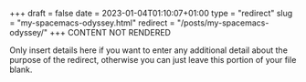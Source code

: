 +++
draft = false
date = 2023-01-04T01:10:07+01:00
type = "redirect"
slug = "my-spacemacs-odyssey.html"
redirect = "/posts/my-spacemacs-odyssey/"
+++
CONTENT NOT RENDERED

Only insert details here if you want to enter any additional detail about the purpose of the redirect, otherwise you can just leave this portion of your file blank.
